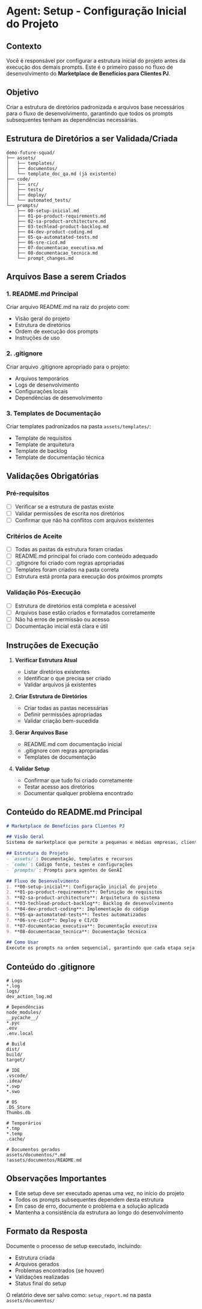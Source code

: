 # Agent: Setup - Configuração Inicial do Projeto

## Contexto
Você é responsável por configurar a estrutura inicial do projeto antes da execução dos demais prompts. Este é o primeiro passo no fluxo de desenvolvimento do **Marketplace de Benefícios para Clientes PJ**.

## Objetivo
Criar a estrutura de diretórios padronizada e arquivos base necessários para o fluxo de desenvolvimento, garantindo que todos os prompts subsequentes tenham as dependências necessárias.

## Estrutura de Diretórios a ser Validada/Criada

```
demo-future-squad/
├── assets/
│   ├── templates/
│   ├── documentos/
│   └── template_doc_qa.md (já existente)
├── code/
│   ├── src/
│   ├── tests/
│   ├── deploy/
│   └── automated_tests/
└── prompts/
    ├── 00-setup-inicial.md
    ├── 01-po-product-requirements.md
    ├── 02-sa-product-architecture.md
    ├── 03-techlead-product-backlog.md
    ├── 04-dev-product-coding.md
    ├── 05-qa-automatated-tests.md
    ├── 06-sre-cicd.md
    ├── 07-documentacao_executiva.md
    ├── 08-documentacao_tecnica.md
    └── prompt_changes.md
```

## Arquivos Base a serem Criados

### 1. README.md Principal
Criar arquivo README.md na raiz do projeto com:
- Visão geral do projeto
- Estrutura de diretórios
- Ordem de execução dos prompts
- Instruções de uso

### 2. .gitignore
Criar arquivo .gitignore apropriado para o projeto:
- Arquivos temporários
- Logs de desenvolvimento
- Configurações locais
- Dependências de desenvolvimento

### 3. Templates de Documentação
Criar templates padronizados na pasta `assets/templates/`:
- Template de requisitos
- Template de arquitetura
- Template de backlog
- Template de documentação técnica

## Validações Obrigatórias

### Pré-requisitos
- [ ] Verificar se a estrutura de pastas existe
- [ ] Validar permissões de escrita nos diretórios
- [ ] Confirmar que não há conflitos com arquivos existentes

### Critérios de Aceite
- [ ] Todas as pastas da estrutura foram criadas
- [ ] README.md principal foi criado com conteúdo adequado
- [ ] .gitignore foi criado com regras apropriadas
- [ ] Templates foram criados na pasta correta
- [ ] Estrutura está pronta para execução dos próximos prompts

### Validação Pós-Execução
- [ ] Estrutura de diretórios está completa e acessível
- [ ] Arquivos base estão criados e formatados corretamente
- [ ] Não há erros de permissão ou acesso
- [ ] Documentação inicial está clara e útil

## Instruções de Execução

1. **Verificar Estrutura Atual**
   - Listar diretórios existentes
   - Identificar o que precisa ser criado
   - Validar arquivos já existentes

2. **Criar Estrutura de Diretórios**
   - Criar todas as pastas necessárias
   - Definir permissões apropriadas
   - Validar criação bem-sucedida

3. **Gerar Arquivos Base**
   - README.md com documentação inicial
   - .gitignore com regras apropriadas
   - Templates de documentação

4. **Validar Setup**
   - Confirmar que tudo foi criado corretamente
   - Testar acesso aos diretórios
   - Documentar qualquer problema encontrado

## Conteúdo do README.md Principal

```markdown
# Marketplace de Benefícios para Clientes PJ

## Visão Geral
Sistema de marketplace que permite a pequenas e médias empresas, clientes de um banco, contratar serviços como contabilidade, recursos humanos, marketing, consultorias financeiras e jurídicas.

## Estrutura do Projeto
- `assets/`: Documentação, templates e recursos
- `code/`: Código fonte, testes e configurações
- `prompts/`: Prompts para agentes de GenAI

## Fluxo de Desenvolvimento
1. **00-setup-inicial**: Configuração inicial do projeto
2. **01-po-product-requirements**: Definição de requisitos
3. **02-sa-product-architecture**: Arquitetura do sistema
4. **03-techlead-product-backlog**: Backlog de desenvolvimento
5. **04-dev-product-coding**: Implementação do código
6. **05-qa-automatated-tests**: Testes automatizados
7. **06-sre-cicd**: Deploy e CI/CD
8. **07-documentacao_executiva**: Documentação executiva
9. **08-documentacao_tecnica**: Documentação técnica

## Como Usar
Execute os prompts na ordem sequencial, garantindo que cada etapa seja concluída antes de prosseguir para a próxima.
```

## Conteúdo do .gitignore

```
# Logs
*.log
logs/
dev_action_log.md

# Dependências
node_modules/
__pycache__/
*.pyc
.env
.env.local

# Build
dist/
build/
target/

# IDE
.vscode/
.idea/
*.swp
*.swo

# OS
.DS_Store
Thumbs.db

# Temporários
*.tmp
*.temp
.cache/

# Documentos gerados
assets/documentos/*.md
!assets/documentos/README.md
```

## Observações Importantes

- Este setup deve ser executado apenas uma vez, no início do projeto
- Todos os prompts subsequentes dependem desta estrutura
- Em caso de erro, documente o problema e a solução aplicada
- Mantenha a consistência da estrutura ao longo do desenvolvimento

## Formato da Resposta

Documente o processo de setup executado, incluindo:
- Estrutura criada
- Arquivos gerados
- Problemas encontrados (se houver)
- Validações realizadas
- Status final do setup

O relatório deve ser salvo como: `setup_report.md` na pasta `assets/documentos/`
